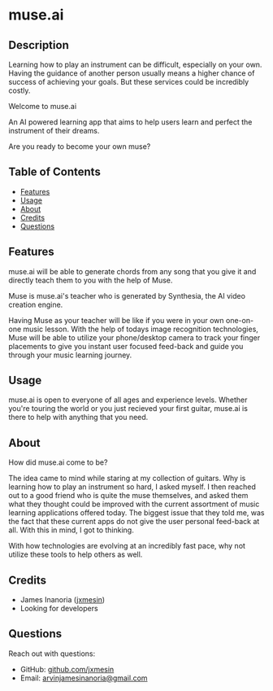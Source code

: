 # muse.ai

## Description
Learning how to play an instrument can be difficult, especially on your own. Having the guidance of another person usually means a higher chance of success of achieving your goals. But these services could be incredibly costly. 

Welcome to muse.ai

An AI powered learning app that aims to help users learn and perfect the instrument of their dreams.

Are you ready to become your own muse?
## Table of Contents
- [Features](#features)
- [Usage](#usage)
- [About](#about)
- [Credits](#credits)
- [Questions](#questions)

## Features
muse.ai will be able to generate chords from any song that you give it and directly teach them to you with the help of Muse. 

Muse is muse.ai's teacher who is generated by Synthesia, the AI video creation engine.

Having Muse as your teacher will be like if you were in your own one-on-one music lesson. With the help of todays image recognition technologies, Muse will be able to utilize your phone/desktop camera to track your finger placements to give you instant user focused feed-back and guide you through your music learning journey.

## Usage
muse.ai is open to everyone of all ages and experience levels. Whether you're touring the world or you just recieved your first guitar, muse.ai is there to help with anything that you need.

## About
How did muse.ai come to be?

The idea came to mind while staring at my collection of guitars. Why is learning how to play an instrument so hard, I asked myself. I then reached out to a good friend who is quite the muse themselves, and asked them what they thought could be improved with the current assortment of music learning applications offered today. The biggest issue that they told me, was the fact that these current apps do not give the user personal feed-back at all. With this in mind, I got to thinking.

With how technologies are evolving at an incredibly fast pace, why not utilize these tools to help others as well. 

## Credits
- James Inanoria ([jxmesin](https://github.com/jxmesin))
- Looking for developers

## Questions
Reach out with questions:

- GitHub: [github.com/jxmesin](https://github.com/jxmesin)
- Email: [arvinjamesinanoria@gmail.com](#)

